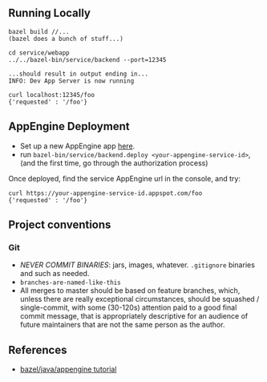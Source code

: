 ## Running Locally

```
bazel build //...
(bazel does a bunch of stuff...)

cd service/webapp
../../bazel-bin/service/backend --port=12345

...should result in output ending in...
INFO: Dev App Server is now running

curl localhost:12345/foo
{'requested' : '/foo'}
```

## AppEngine Deployment

- Set up a new AppEngine app [here](https://console.cloud.google.com/projectselector/appengine/create?lang=java&st=true).
- run `bazel-bin/service/backend.deploy <your-appengine-service-id>`, (and the first time, go through the authorization process)

Once deployed, find the service AppEngine url in the console, and try:
```
curl https://your-appengine-service-id.appspot.com/foo
{'requested' : '/foo'}
```

## Project conventions

### Git

- <i>NEVER COMMIT BINARIES</i>: jars, images, whatever. `.gitignore` binaries and such as needed.
- `branches-are-named-like-this`
- All merges to master should be based on feature branches, which, unless there are really exceptional
circumstances, should be squashed / single-commit, with some (30-120s) attention paid
to a good final commit message, that is appropriately descriptive for an audience of future maintainers
that are not the same person as the author.

## References

- [bazel/java/appengine tutorial](https://docs.bazel.build/versions/master/tutorial/backend-server.html)